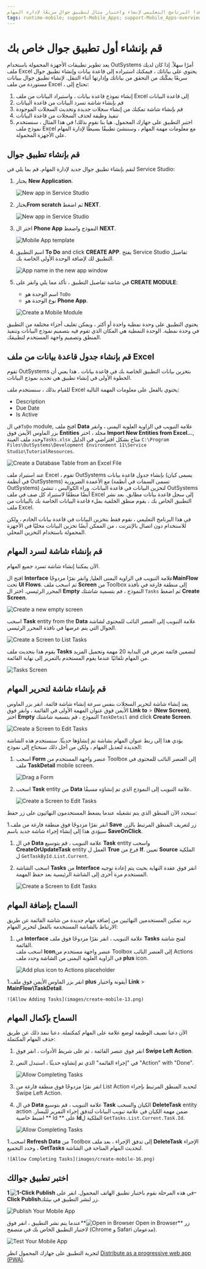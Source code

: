 ```yaml
---
الملخص: اتبع هذا البرنامج التعليمي لإنشاء واختبار مثال لتطبيق جوال سريعًا لإدارة المهام.
tags: runtime-mobile; support-Mobile_Apps; support-Mobile_Apps-overview
---
```


# قم بإنشاء أول تطبيق جوال خاص بك 

يعد تطوير تطبيقات الأجهزة المحمولة باستخدام OutSystems أمرًا سهلاً. إذا كان لديك ملف Excel يحتوي على بياناتك ، فيمكنك استيراده إلى قاعدة بيانات وإنشاء تطبيق جوال سريعًا يمكّنك من التحقق من بياناتك وإدارتها أثناء التنقل.
لإنشاء تطبيق جوال ببيانات مستوردة من ملف Excel ، تحتاج إلى:

1. إنشاء نموذج قاعدة بيانات ، واستيراد البيانات من ملف Excel إلى قاعدة البيانات
2. قم بإنشاء شاشة تسرد البيانات من قاعدة البيانات
3. قم بإنشاء شاشة تمكنك من إنشاء سجلات جديدة وتحديث السجلات الموجودة
4. تنفيذ وظيفة لحذف السجلات من قاعدة البيانات
5. اختبر التطبيق على جهازك المحمول.
   هيا بنا نقوم بذلك! في هذا المثال ، سنستخدم نموذج ملف Excel مع معلومات مهمة المهام ، وسننشئ تطبيقًا بسيطًا لإدارة المهام على الأجهزة المحمولة.
## قم بإنشاء تطبيق جوال 

لنقم بإنشاء تطبيق جوال جديد لإدارة المهام. قم بما يلي في Service Studio:

1. يختار **New Application**.

    ![New app in Service Studio](images/new-app-ss.png)

1. يختار**From scratch** ثم اضغط  **NEXT**.

    ![New app in Service Studio](images/from-scratch-ss.png)

1. اختر ال **Phone App** النموذج واضغط **NEXT**.

    ![Mobile App template](images/phone-app-template-ss.png)

1. اسم التطبيق **To Do** and click **CREATE APP**. يفتح Service Studio تفاصيل التطبيق لك لإضافة الوحدة الأولى الخاصة بك.

    ![App name in the new app window](images/name-of-app-ss.png)

1. في شاشة تفاصيل التطبيق ، تأكد مما يلي وانقر على **CREATE MODULE**:
    
    * اسم الوحدة هو `ToDo`
    * نوع الوحدة هو **Phone App**.

    ![Create a Mobile Module](images/new-module-ss.png)

يحتوي التطبيق على وحدة نمطية واحدة أو أكثر ، ويمكن تغليف أجزاء مختلفة من التطبيق في وحدة نمطية. الوحدة النمطية هي المكان الذي تقوم فيه بتصميم نموذج البيانات وتنفيذ المنطق وتصميم واجهة المستخدم لتطبيقك.

## قم بإنشاء جدول قاعدة بيانات من ملف Excel

تقوم OutSystems بتخزين بيانات التطبيق الخاصة بك في قاعدة بيانات . هذا يعني أن الخطوة الأولى في إنشاء تطبيق هي تحديد نموذج البيانات.

للقيام بذلك ، سنستخدم ملف Excel يحتوي بالفعل على معلومات المهمة التالية:
* Description
* Due Date
* Is Active

في ال`ToDo` module, افتح ملف **Data** علامة التبويب في الزاوية العلوية اليمنى ، وانقر بزر الماوس الأيمن فوق **Entities** مجلد ، اختر **Import New Entities from Excel...**, وحدد ملف العينة`Tasks.xlsx` متاح بشكل افتراضي في الدليل `C:\Program Files\OutSystems\Development Environment 11\Service Studio\TutorialResources`.

![Create a Database Table from an Excel File](images/create-mobile-03.png)

عند استيراد ملف Excel ، تقوم OutSystems بإنشاء جدول قاعدة بيانات (يسمى كيان في أنظمة OutSystems) مع الأعمدة الضرورية (تسمى السمات في أنظمة OutSystems) لتخزين البيانات في قاعدة البيانات.
وراء الكواليس ، تنشئ OutSystems أيضًا منطقًا لاستيراد كل صف في ملف Excel إلى سجل قاعدة بيانات مطابق. بعد نشر التطبيق الخاص بك ، يقوم منطق الخلفية بملء قاعدة البيانات الخاصة بك بالبيانات من ملف Excel.

في هذا البرنامج التعليمي ، نقوم فقط بتخزين البيانات في قاعدة بيانات الخادم ، ولكن للاستخدام دون اتصال بالإنترنت ، من الممكن أيضًا تخزين البيانات محليًا في الأجهزة المحمولة باستخدام التخزين المحلي.
## قم بإنشاء شاشة لسرد المهام 

الآن يمكننا إنشاء شاشة تسرد جميع المهام.

افتح ال **Interface** علامة التبويب في الزاوية اليمنى العليا, وانقر نقرًا مزدوجًا**MainFlow** تحت **UI Flows**. ثم اسحب ملف **Screen** من Toolbox إلى منطقة فارغة في نافذة المحرر الرئيسي. اختر ال **Empty** النموذج ، قم بتسمية شاشتك `Tasks` ثم اضغط **Create Screen**.

![Create a new empty screen](images/create-mobile-04.png)

اسحب **Task** entity from the **Data** علامة التبويب إلى العنصر النائب للمحتوى لشاشة الجوال التي يتم عرضها في نافذة المحرر الرئيسي.

![Create a Screen to List Tasks](images/create-mobile-05.png)

يقوم هذا بتحديث ملف **Tasks** لتضمين قائمة تعرض في البداية 20 مهمة وتحميل المزيد من المهام تلقائيًا عندما يقوم المستخدم بالتمرير إلى نهاية القائمة.

![Tasks Screen](images/create-mobile-06.png)

## قم بإنشاء شاشة لتحرير المهام 

يعد إنشاء شاشة لتحرير السجلات بنفس سرعة إنشاء شاشة قائمة.
انقر بزر الماوس الأيمن فوق عنوان المهمة الأولى في القائمة ، وانقر فوق **Link to** > **(New Screen)**, اختر **Empty** النموذج ، قم بتسمية شاشتك `TaskDetail` and click **Create Screen**.

![Create a Screen to Edit Tasks](images/create-mobile-07.png)

يؤدي هذا إلى ربط عنوان المهام بشاشة تم إنشاؤها حديثًا. سنستخدم هذه الشاشة الجديدة لتعديل المهام ، ولكن من أجل ذلك سنحتاج إلى نموذج:

1. اسحب **Form** عنصر واجهة المستخدم من Toolbox إلى العنصر النائب للمحتوى في ملف **TaskDetail** mobile screen.

    ![Drag a Form](images/create-mobile-08.png)

1. اسحب **Task** entity من **Data** علامة التبويب إلى النموذج الذي تم إنشاؤه مسبقًا.

    ![Create a Screen to Edit Tasks](images/create-mobile-10.png)

سنحدد الآن المنطق الذي يتم تشغيله عندما يضغط المستخدمون النهائيون على زر حفظ:

1.انقر نقرًا مزدوجًا فوق منطقة فارغة من ملف **Save** زر لتعريف المنطق المرتبط بالزر. سيؤدي هذا إلى إنشاء إجراء شاشة جديد باسم **SaveOnClick**.

1. في ال **Data** علامة التبويب ، قم بتوسيع **Task** entity واسحب  **CreateOrUpdateTask** entity العمل ل **True** فرع من **If**. تعيين **Source** الملكية ل `GetTaskById.List.Current`.

1. اسحب الشاشة **Tasks** من **Interface** انقر فوق عقدة النهاية بحيث يتم إعادة توجيه المستخدم مرة أخرى إلى الشاشة الرئيسية بعد حفظ المهمة. 

    ![Create a Screen to Edit Tasks](images/create-mobile-11.png)

## السماح بإضافة المهام 

نريد تمكين المستخدمين النهائيين من إضافة مهام جديدة من شاشة القائمة عن طريق الارتباط بالشاشة المستخدمة بالفعل لتحرير المهام:
    
1. في  **Interface** علامة التبويب ، انقر نقرًا مزدوجًا فوق ملف **Tasks** لفتح شاشة القائمة.  
   اسحب ملف **Icon**عنصر واجهة مستخدم من Toolbox إلى العنصر النائب Actions في الزاوية العلوية اليمنى من الشاشة وحدد ملف **plus** icon.

    ![Add plus icon to Actions placeholder](images/create-mobile-12.png)

1.انقر بزر الماوس الأيمن فوق ملف **plus** أيقونة واختيار **Link** > **MainFlow\TaskDetail**.

    ![Allow Adding Tasks](images/create-mobile-13.png)

## السماح بإكمال المهام 

الآن دعنا نضيف الوظيفة لوضع علامة على المهام كمكتملة. دعنا ننفذ ذلك عن طريق حذف المهام المكتملة:

1. انقر فوق عنصر القائمة ، ثم على شريط الأدوات ، انقر فوق **Swipe Left Action**.

1. في "إجراء القائمة" الذي تم إنشاؤه حديثًا ، استبدل النص "Action" with "Done".

    ![Allow Completing Tasks](images/create-mobile-14.png)

1. انقر نقرًا مزدوجًا فوق منطقة فارغة من List Action لتحديد المنطق المرتبط بإجراء Swipe Left Action.

1. في ال **Data** علامة التبويب ، قم بتوسيع **Task** الكيان والسحب **DeleteTask** entity action ضمن مهمة الكيان في علامة تبويب البيانات لتدفق إجراء التمرير لليسار. اضبط خاصية ** Id ** على **Id**الملكية ل `GetTasks.List.Current.Task.Id`.

    ![Allow Completing Tasks](images/create-mobile-15.png)

1.اسحب  **Refresh Data** من Toolbox إلى تدفق الإجراء ، بعد ملف **DeleteTask** الإجراء ، وحدد التجميع **GetTasks** لتحديث المهام المتاحة في الشاشة.

    ![Allow Completing Tasks](images/create-mobile-16.png)

## اختبر تطبيق جوالك

في هذه المرحلة نقوم باختبار تطبيق الهاتف المحمول. انقر على **![1-Click Publish](../shared/icons-service-studio/publish.png) 1-Click Publish**زر لنشر التطبيق في بيئتك.

![Publish Your Mobile App](images/create-mobile-17.png)

عندما يتم نشر التطبيق ، انقر فوق**![Open in Browser](../shared/icons-service-studio/open-browser.png) Open in Browser** زر لاختبار التطبيق الخاص بك في متصفح (Chrome و Safari مدعومان).

![Test Your Mobile App](images/create-mobile-18.png)

لتجربة التطبيق على جهازك المحمول انظر [Distribute as a progressive web app (PWA)](../deliver-mobile/distribute-pwa/intro.md).
